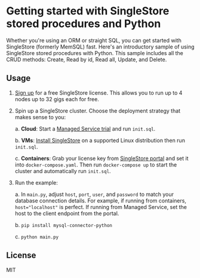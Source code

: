 Getting started with SingleStore stored procedures and Python
=============================================================


Whether you're using an ORM or straight SQL, you can get started with SingleStore (formerly MemSQL) fast. Here's an introductory sample of using SingleStore stored procedures with Python. This sample includes all the CRUD methods: Create, Read by id, Read all, Update, and Delete.

Usage
-----

1. [Sign up](https://msql.co/2E8aBa2) for a free SingleStore license. This allows you to run up to 4 nodes up to 32 gigs each for free.

2. Spin up a SingleStore cluster. Choose the deployment strategy that makes sense to you:

   a. **Cloud**: Start a [Managed Service trial](https://msql.co/3iQ0SE8) and run `init.sql`.
   
   b. **VMs**: [Install SingleStore](https://msql.co/3ay2PCb) on a supported Linux distribution then run `init.sql`.
   
   c. **Containers**: Grab your license key from [SingleStore portal](https://msql.co/3fZoxjO) and set it into `docker-compose.yaml`. Then run `docker-compose up` to start the cluster and automatically run `init.sql`.

3. Run the example:

   a. In `main.py`, adjust `host`, `port`, `user`, and `password` to match your database connection details. For example, if running from containers, `host="localhost"` is perfect. If running from Managed Service, set the host to the client endpoint from the portal.
   
   b. `pip install mysql-connector-python`
   
   c. `python main.py`


License
-------

MIT

